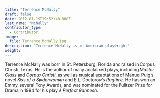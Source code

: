 ```yaml
---
title: "Terrence McNally"
draft: false
date: 2012-01-19T19:52:40.000Z
last_name: "McNally"
contributor_type:
  - Contributor
image:
  file: Terrence_McNally.jpg
description: "Terrence McNally is an American playwright"
weight:
---
```


Terrence McNally was born in St. Petersburg, Florida and raised in Corpus Christi, Texas. He is the author of many acclaimed plays, including _Master Class_ and _Corpus Christi_, as well as musical adaptations of Manuel Puig’s novel _Kiss of a Spiderwoman_ and E.L. Doctorow’s _Ragtime_. He has won an Emmy, several Tony Awards, and was nominated for the Pulitzer Prize for Drama in 1994 for his play _A Perfect Gannesh_.

